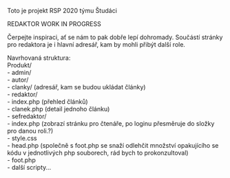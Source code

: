 Toto je projekt RSP 2020 týmu Študáci

REDAKTOR
WORK IN PROGRESS

Čerpejte inspiraci, ať se nám to pak dobře lepí dohromady.
Součástí stránky pro redaktora je i hlavní adresář, kam by mohli přibýt další role.

Navrhovaná struktura:  
Produkt/  
    - admin/  
    - autor/  
    - clanky/ (adresář, kam se budou ukládat články)  
    - redaktor/  
        - index.php (přehled článků)  
        - clanek.php (detail jednoho článku)  
    - sefredaktor/  
    - index.php (zobrazí stránku pro čtenáře, po loginu přesměruje do složky pro danou roli.?)  
    - style.css  
    - head.php (společně s foot.php se snaží odlehčit množství opakujícího se kódu v jednotlivých php souborech, rád bych to prokonzultoval)  
    - foot.php  
    - další scripty...  
